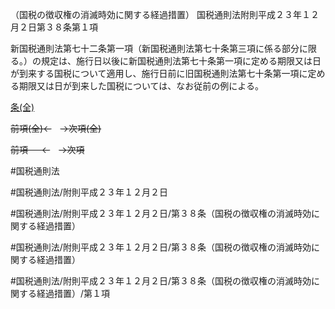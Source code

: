 （国税の徴収権の消滅時効に関する経過措置）
国税通則法附則平成２３年１２月２日第３８条第１項

新国税通則法第七十二条第一項（新国税通則法第七十条第三項に係る部分に限る。）の規定は、施行日以後に新国税通則法第七十条第一項に定める期限又は日が到来する国税について適用し、施行日前に旧国税通則法第七十条第一項に定める期限又は日が到来した国税については、なお従前の例による。

[条(全)](国税通則法＿＿＿＿附則平成２３年１２月２日第３８条_.md)

~~前項(全)←~~　~~→次項(全)~~

~~前項 　 ←~~　~~→次項~~



#国税通則法

#国税通則法/附則平成２３年１２月２日

#国税通則法/附則平成２３年１２月２日/第３８条（国税の徴収権の消滅時効に関する経過措置）

#国税通則法/附則平成２３年１２月２日/第３８条（国税の徴収権の消滅時効に関する経過措置）

#国税通則法/附則平成２３年１２月２日/第３８条（国税の徴収権の消滅時効に関する経過措置）/第１項

